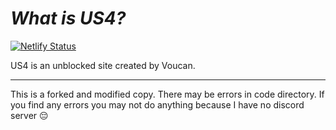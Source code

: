 # *What is US4?*
[![Netlify Status](https://api.netlify.com/api/v1/badges/7e4b23cc-ff01-4df5-9f50-ce07f7f95132/deploy-status)](https://app.netlify.com/projects/big-up/deploys)

US4 is an unblоcked site created by Voucan.
_______________________________________________________________________________________
This is a forked and modified copy. There may be errors in code directory. If you find any errors you may not do anything because I have no discord server 😔
